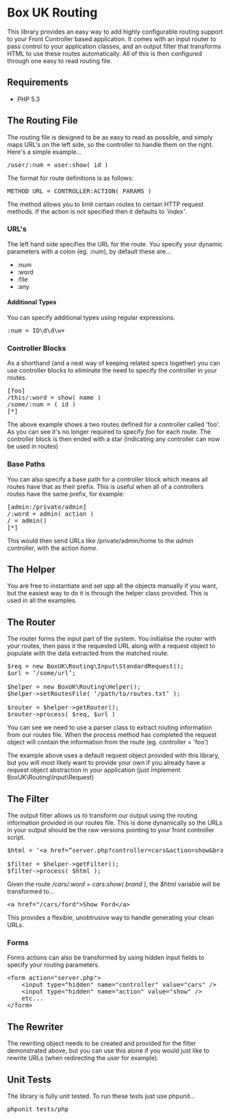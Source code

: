 
# Box UK Routing

This library provides an easy way to add highly configurable routing support to your Front Controller based application.  It comes with an input router to pass control to your application classes, and an output filter that transforms HTML to use these routes automatically.  All of this is then configured through one easy to read routing file.

## Requirements

* PHP 5.3

## The Routing File

The routing file is designed to be as easy to read as possible, and simply maps URL's on the left side, so the controller to handle them on the right.  Here's a simple example...

<pre>
/user/:num = user:show( id )
</pre>

The format for route definitions is as follows:

<pre>
METHOD URL = CONTROLLER:ACTION( PARAMS )
</pre>

The method allows you to limit certain routes to certain HTTP request methods.  If the action is not specified then it defaults to _'index'_.

### URL's

The left hand side specifies the URL for the route.  You specify your dynamic parameters with a colon (eg. :num), by default these are...

* :num
* :word
* :file
* :any

#### Additional Types

You can specify additional types using regular expressions.

<pre>
:num = ID\d\d\w+
</pre>

### Controller Blocks

As a shorthand (and a neat way of keeping related specs together) you can use controller blocks to eliminate the need to specify the controller in your routes.

<pre>
[foo]
/this/:word = show( name )
/some/:num = ( id )
[*]
</pre>

The above example shows a two routes defined for a controller called 'foo'.  As you can see it's no longer required to specify *foo* for each route. The controller block is then ended with a star (indicating any controller can now be used in routes)

### Base Paths

You can also specify a base path for a controller block which means all routes have that as their prefix.  This is useful when all of a controllers routes have the same prefix, for example:

<pre>
[admin:/private/admin]
/:word = admin( action )
/ = admin()
[*]
</pre>

This would then send URLs like /private/admin/home to the _admin_ controller, with the action _home_.

## The Helper

You are free to instantiate and set upp all the objects manually if you want, but the easiest way to do it is through the helper class provided.  This is used in all the examples.

## The Router

The router forms the input part of the system.  You initialise the router with your routes, then pass it the requested URL along with a request object to populate with the data extracted from the matched route.

<pre>
$req = new BoxUK\Routing\Input\StandardRequest();
$url = ‘/some/url’;

$helper = new BoxUK\Routing\Helper();
$helper->setRoutesFile( ‘/path/to/routes.txt’ );

$router = $helper->getRouter();
$router->process( $req, $url )
</pre>

You can see we need to use a parser class to extract routing information from our routes file.  When the process method has completed the request object will contain the information from the route (eg. controller = 'foo')

The example above uses a default request object provided with this library, but you will most likely want to provide your own if you already have a request object abstraction in your application (just implement BoxUK\Routing\Input\Request)

## The Filter

The output filter allows us to transform our output using the routing information provided in our routes file.  This is done dynamically so the URLs in your output should be the raw versions pointing to your front controller script.

<pre>
$html = ‘&lt;a href=”server.php?controller=cars&action=show&brand=ford”&gt;Show Ford&lt;/a&gt;’;

$filter = $helper->getFilter();
$filter->process( $html );
</pre>

Given the route _/cars/:word = cars:show( brand )_, the *$html* variable will be transformed to...

<pre>
&lt;a href="/cars/ford"&gt;Show Ford&lt;/a&gt;
</pre>

This provides a flexible, unobtrusive way to handle generating your clean URLs.

### Forms

Forms actions can also be transformed by using hidden input fields to specify your routing parameters.

<pre>
&lt;form action="server.php"&gt;
    &lt;input type="hidden" name="controller" value="cars" /&gt;
    &lt;input type="hidden" name="action" value="show" /&gt;
    etc...
&lt;/form&gt;
</pre>

## The Rewriter

The rewriting object needs to be created and provided for the filter demonstrated above, but you can use this alone if you would just like to rewrite URLs (when redirecting the user for example).

## Unit Tests

The library is fully unit tested.  To run these tests just use phpunit...

<pre>
phpunit tests/php
</pre>

